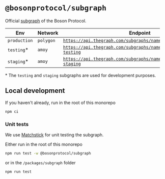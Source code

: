 # `@bosonprotocol/subgraph`

Official [subgraph](https://api.thegraph.com/subgraphs/name/bosonprotocol/polygon) of the Boson Protocol.

| Env          | Network   | Endpoint                                                                                     |
| ------------ | --------- | -------------------------------------------------------------------------------------------- |
| `production` | `polygon` | [`https://api.thegraph.com/subgraphs/name/bosonprotocol/polygon`](https://api.thegraph.com/subgraphs/name/bosonprotocol/polygon)                                                                                        |
| `testing`*    | `amoy` | [`https://api.thegraph.com/subgraphs/name/bosonprotocol/amoy-testing`](https://api.thegraph.com/subgraphs/name/bosonprotocol/amoy-testing) |
| `staging`*    | `amoy`  | [`https://api.thegraph.com/subgraphs/name/bosonprotocol/amoy-staging`](https://api.thegraph.com/subgraphs/name/bosonprotocol/amoy-staging)                              |


\* The `testing` and `staging` subgraphs are used for development purposes.
## Local development
If you haven't already, run in the root of this monorepo

```bash
npm ci
```

### Unit tests

We use [Matchstick](https://github.com/LimeChain/matchstick/blob/main/README.md) for unit testing the subgraph.

Either run in the root of this monorepo

```bash
npm run test -w @bosonprotocol/subgraph
```

or in the `/packages/subgraph` folder

```bash
npm run test
```
